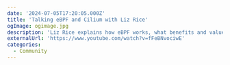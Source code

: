 ```yaml
---
date: '2024-07-05T17:20:05.000Z'
title: 'Talking eBPF and Cilium with Liz Rice'
ogImage: ogimage.jpg
description: 'Liz Rice explains how eBPF works, what benefits and value it offers to enterprises looking to not only consolidate their observability of cloud native platforms and applications but also gain Linux kernel-level security and networking management'
externalUrl: 'https://www.youtube.com/watch?v=fFeBNvociwE'
categories:
  - Community
---
```

